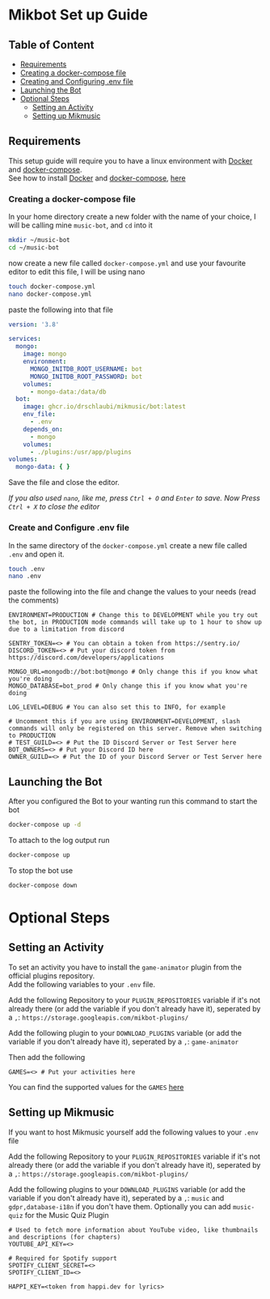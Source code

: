 # Mikbot Set up Guide

## Table of Content

- [Requirements](#requirements)
- [Creating a docker-compose file](#creating-a-docker-compose-file)
- [Creating and Configuring .env file](#create-and-configure-env-file)
- [Launching the Bot](#launching-the-bot)
- [Optional Steps](#optional-steps)
  - [Setting an Activity](#setting-an-activity)
  - [Setting up Mikmusic](#setting-up-mikmusic)

## Requirements

This setup guide will require you to have a linux environment with [Docker](https://www.docker.com/) and [docker-compose](https://github.com/docker/compose). \
See how to install [Docker](https://www.docker.com/) and [docker-compose](https://github.com/docker/compose), [here](https://docs.docker.com/engine/install/)

### Creating a docker-compose file

In your home directory create a new folder with the name of your choice, I will be calling mine `music-bot`, and `cd` into it
```bash
mkdir ~/music-bot
cd ~/music-bot
```

now create a new file called `docker-compose.yml` and use your favourite editor to edit this file, I will be using nano
```bash
touch docker-compose.yml
nano docker-compose.yml
```

paste the following into that file
```yaml
version: '3.8'

services:
  mongo:
    image: mongo
    environment:
      MONGO_INITDB_ROOT_USERNAME: bot
      MONGO_INITDB_ROOT_PASSWORD: bot
    volumes:
      - mongo-data:/data/db
  bot:
    image: ghcr.io/drschlaubi/mikmusic/bot:latest
    env_file:
      - .env
    depends_on:
      - mongo
    volumes:
      - ./plugins:/usr/app/plugins
volumes:
  mongo-data: { }
```

Save the file and close the editor. 

*If you also used `nano`, like me, press `Ctrl + O` and `Enter` to save. Now Press `Ctrl + X` to close the editor*

### Create and Configure .env file

In the same directory of the `docker-compose.yml` create a new file called `.env` and open it.
```bash
touch .env
nano .env
```

paste the following into the file and change the values to your needs (read the comments) 

```env
ENVIRONMENT=PRODUCTION # Change this to DEVELOPMENT while you try out the bot, in PRODUCTION mode commands will take up to 1 hour to show up due to a limitation from discord 

SENTRY_TOKEN=<> # You can obtain a token from https://sentry.io/
DISCORD_TOKEN=<> # Put your discord token from https://discord.com/developers/applications

MONGO_URL=mongodb://bot:bot@mongo # Only change this if you know what you're doing
MONGO_DATABASE=bot_prod # Only change this if you know what you're doing

LOG_LEVEL=DEBUG # You can also set this to INFO, for example

# Uncomment this if you are using ENVIRONMENT=DEVELOPMENT, slash commands will only be registered on this server. Remove when switching to PRODUCTION
# TEST_GUILD=<> # Put the ID Discord Server or Test Server here
BOT_OWNERS=<> # Put your Discord ID here
OWNER_GUILD=<> # Put the ID of your Discord Server or Test Server here
```

## Launching the Bot

After you configured the Bot to your wanting run this command to start the bot

```bash
docker-compose up -d
```

To attach to the log output run 

```bash
docker-compose up
```

To stop the bot use 

```bash
docker-compose down
```

# Optional Steps

## Setting an Activity

To set an activity you have to install the `game-animator` plugin from the official plugins repository. \
Add the following variables to your `.env` file. 

Add the following Repository to your `PLUGIN_REPOSITORIES` variable if it's not already there (or add the variable if you don't already have it), seperated by a `,`: `https://storage.googleapis.com/mikbot-plugins/` 

Add the following plugin to your `DOWNLOAD_PLUGINS` variable (or add the variable if you don't already have it), seperated by a `,`: `game-animator`
 
Then add the following

```env
GAMES=<> # Put your activities here 
```

You can find the supported values for the `GAMES` [here](https://github.com/StckOverflw/mikbot/tree/main/core/game-animator)

## Setting up Mikmusic

If you want to host Mikmusic yourself add the following values to your `.env` file

Add the following Repository to your `PLUGIN_REPOSITORIES` variable if it's not already there (or add the variable if you don't already have it), seperated by a `,`: `https://storage.googleapis.com/mikbot-plugins/`

Add the following plugins to your `DOWNLOAD_PLUGINS` variable (or add the variable if you don't already have it), seperated by a `,`: `music` and `gdpr,database-i18n` if you don't have them. Optionally you can add `music-quiz` for the Music Quiz Plugin

```env
# Used to fetch more information about YouTube video, like thumbnails and descriptions (for chapters)
YOUTUBE_API_KEY=<>

# Required for Spotify support
SPOTIFY_CLIENT_SECRET=<>
SPOTIFY_CLIENT_ID=<>

HAPPI_KEY=<token from happi.dev for lyrics>
```
